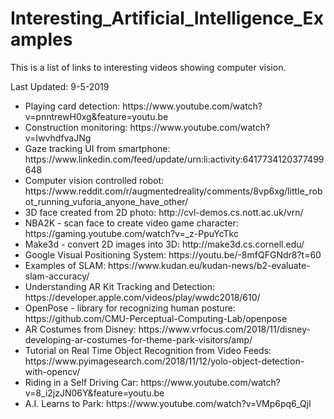# Interesting_Artificial_Intelligence_Examples
This is a list of links to interesting videos showing computer vision.

Last Updated: 9-5-2019

<ul>
  <li>
    Playing card detection: https://www.youtube.com/watch?v=pnntrewH0xg&feature=youtu.be
  </li>
  <li>
    Construction monitoring: https://www.youtube.com/watch?v=IwvhdfvaJNg
  </li>
  <li>
    Gaze tracking UI from smartphone: https://www.linkedin.com/feed/update/urn:li:activity:6417734120377499648
  </li>
  <li>
    Computer vision controlled robot: https://www.reddit.com/r/augmentedreality/comments/8vp6xg/little_robot_running_vuforia_anyone_have_other/
  </li>
  <li>
    3D face created from 2D photo: http://cvl-demos.cs.nott.ac.uk/vrn/
  </li>
  <li>
    NBA2K - scan face to create video game character: https://gaming.youtube.com/watch?v=_z-PpuYcTkc
  </li>
  <li>
    Make3d - convert 2D images into 3D: http://make3d.cs.cornell.edu/
  </li>
  <li>
    Google Visual Positioning System: https://youtu.be/-8mfQFGNdr8?t=60
  </li>
  <li>
    Examples of SLAM: https://www.kudan.eu/kudan-news/b2-evaluate-slam-accuracy/
  </li>
  <li>
    Understanding AR Kit Tracking and Detection: https://developer.apple.com/videos/play/wwdc2018/610/
  </li>
  <li>
    OpenPose - library for recognizing human posture: https://github.com/CMU-Perceptual-Computing-Lab/openpose
  </li>
  <li>
    AR Costumes from Disney: https://www.vrfocus.com/2018/11/disney-developing-ar-costumes-for-theme-park-visitors/amp/
  </li>
  <li>
    Tutorial on Real Time Object Recognition from Video Feeds: https://www.pyimagesearch.com/2018/11/12/yolo-object-detection-with-opencv/
  </li>
  <li>
    Riding in a Self Driving Car: https://www.youtube.com/watch?v=8_i2jzJN06Y&feature=youtu.be
  </li>
  <li>
    A.I. Learns to Park: https://www.youtube.com/watch?v=VMp6pq6_QjI
  </li>
</ul>
